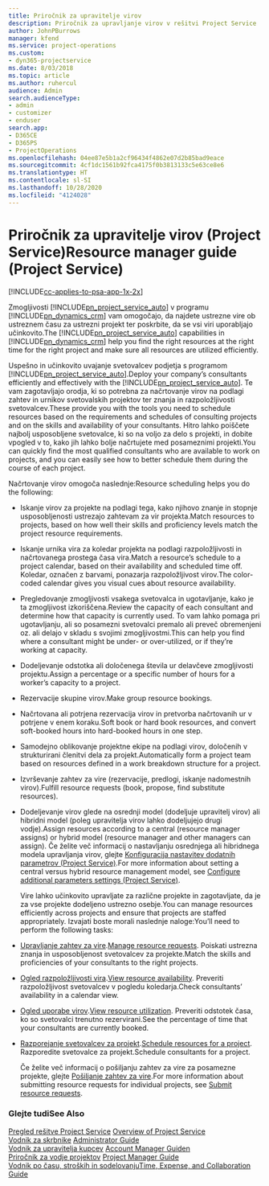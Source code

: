 ```yaml
---
title: Priročnik za upravitelje virov
description: Priročnik za upravljanje virov v rešitvi Project Service
author: JohnPBurrows
manager: kfend
ms.service: project-operations
ms.custom:
- dyn365-projectservice
ms.date: 8/03/2018
ms.topic: article
ms.author: ruhercul
audience: Admin
search.audienceType:
- admin
- customizer
- enduser
search.app:
- D365CE
- D365PS
- ProjectOperations
ms.openlocfilehash: 04ee87e5b1a2cf96434f4862e07d2b85bad9eace
ms.sourcegitcommit: 4cf1dc1561b92fca4175f0b3813133c5e63ce8e6
ms.translationtype: HT
ms.contentlocale: sl-SI
ms.lasthandoff: 10/28/2020
ms.locfileid: "4124028"
---
```

# <a name="resource-manager-guide-project-service"></a><span data-ttu-id="1da59-103">Priročnik za upravitelje virov (Project Service)</span><span class="sxs-lookup"><span data-stu-id="1da59-103">Resource manager guide (Project Service)</span></span>

[!INCLUDE[cc-applies-to-psa-app-1x-2x](../includes/cc-applies-to-psa-app-1x-2x.md)]

<span data-ttu-id="1da59-104">Zmogljivosti [!INCLUDE[pn_project_service_auto](../includes/pn-project-service-auto.md)] v programu [!INCLUDE[pn_dynamics_crm](../includes/pn-dynamics-crm.md)] vam omogočajo, da najdete ustrezne vire ob ustreznem času za ustrezni projekt ter poskrbite, da se vsi viri uporabljajo učinkovito.</span><span class="sxs-lookup"><span data-stu-id="1da59-104">The [!INCLUDE[pn_project_service_auto](../includes/pn-project-service-auto.md)] capabilities in [!INCLUDE[pn_dynamics_crm](../includes/pn-dynamics-crm.md)] help you find the right resources at the right time for the right project and make sure all resources are utilized efficiently.</span></span>  
  
 <span data-ttu-id="1da59-105">Uspešno in učinkovito uvajanje svetovalcev podjetja s programom [!INCLUDE[pn_project_service_auto](../includes/pn-project-service-auto.md)].</span><span class="sxs-lookup"><span data-stu-id="1da59-105">Deploy your company’s consultants efficiently and effectively with the [!INCLUDE[pn_project_service_auto](../includes/pn-project-service-auto.md)].</span></span> <span data-ttu-id="1da59-106">Te vam zagotavljajo orodja, ki so potrebna za načrtovanje virov na podlagi zahtev in urnikov svetovalskih projektov ter znanja in razpoložljivosti svetovalcev.</span><span class="sxs-lookup"><span data-stu-id="1da59-106">These provide you with the tools you need to schedule resources based on the requirements and schedules of consulting projects and on the skills and availability of your consultants.</span></span> <span data-ttu-id="1da59-107">Hitro lahko poiščete najbolj usposobljene svetovalce, ki so na voljo za delo s projekti, in dobite vpogled v to, kako jih lahko bolje načrtujete med posameznimi projekti.</span><span class="sxs-lookup"><span data-stu-id="1da59-107">You can quickly find the most qualified consultants who are available to work on projects, and you can easily see how to better schedule them during the course of each project.</span></span>  
  
 <span data-ttu-id="1da59-108">Načrtovanje virov omogoča naslednje:</span><span class="sxs-lookup"><span data-stu-id="1da59-108">Resource scheduling helps you do the following:</span></span>  
  
- <span data-ttu-id="1da59-109">Iskanje virov za projekte na podlagi tega, kako njihovo znanje in stopnje usposobljenosti ustrezajo zahtevam za vir projekta.</span><span class="sxs-lookup"><span data-stu-id="1da59-109">Match resources to projects, based on how well their skills and proficiency levels match the project resource requirements.</span></span>  
  
- <span data-ttu-id="1da59-110">Iskanje urnika vira za koledar projekta na podlagi razpoložljivosti in načrtovanega prostega časa vira.</span><span class="sxs-lookup"><span data-stu-id="1da59-110">Match a resource’s schedule to a project calendar, based on their availability and scheduled time off.</span></span> <span data-ttu-id="1da59-111">Koledar, označen z barvami, ponazarja razpoložljivost virov.</span><span class="sxs-lookup"><span data-stu-id="1da59-111">The color-coded calendar gives you visual cues about resource availability.</span></span>  
  
- <span data-ttu-id="1da59-112">Pregledovanje zmogljivosti vsakega svetovalca in ugotavljanje, kako je ta zmogljivost izkoriščena.</span><span class="sxs-lookup"><span data-stu-id="1da59-112">Review the capacity of each consultant and determine how that capacity is currently used.</span></span> <span data-ttu-id="1da59-113">To vam lahko pomaga pri ugotavljanju, ali so posamezni svetovalci premalo ali preveč obremenjeni oz. ali delajo v skladu s svojimi zmogljivostmi.</span><span class="sxs-lookup"><span data-stu-id="1da59-113">This can help you find where a consultant might be under- or over-utilized, or if they’re working at capacity.</span></span>  
  
- <span data-ttu-id="1da59-114">Dodeljevanje odstotka ali določenega števila ur delavčeve zmogljivosti projektu.</span><span class="sxs-lookup"><span data-stu-id="1da59-114">Assign a percentage or a specific number of hours for a worker’s capacity to a project.</span></span>  
  
- <span data-ttu-id="1da59-115">Rezervacije skupine virov.</span><span class="sxs-lookup"><span data-stu-id="1da59-115">Make group resource bookings.</span></span>  
  
- <span data-ttu-id="1da59-116">Načrtovana ali potrjena rezervacija virov in pretvorba načrtovanih ur v potrjene v enem koraku.</span><span class="sxs-lookup"><span data-stu-id="1da59-116">Soft book or hard book resources, and convert soft-booked hours into hard-booked hours in one step.</span></span>  
  
- <span data-ttu-id="1da59-117">Samodejno oblikovanje projektne ekipe na podlagi virov, določenih v strukturirani členitvi dela za projekt.</span><span class="sxs-lookup"><span data-stu-id="1da59-117">Automatically form a project team based on resources defined in a work breakdown structure for a project.</span></span>  
  
- <span data-ttu-id="1da59-118">Izvrševanje zahtev za vire (rezervacije, predlogi, iskanje nadomestnih virov).</span><span class="sxs-lookup"><span data-stu-id="1da59-118">Fulfill resource requests (book, propose, find substitute resources).</span></span>  
  
- <span data-ttu-id="1da59-119">Dodeljevanje virov glede na osrednji model (dodeljuje upravitelj virov) ali hibridni model (poleg upravitelja virov lahko dodeljujejo drugi vodje).</span><span class="sxs-lookup"><span data-stu-id="1da59-119">Assign resources according to a central (resource manager assigns) or hybrid model (resource manager and other managers can assign).</span></span> <span data-ttu-id="1da59-120">Če želite več informacij o nastavljanju osrednjega ali hibridnega modela upravljanja virov, glejte [Konfiguracija nastavitev dodatnih parametrov (Project Service)](../psa/configure-additional-parameters-settings.md).</span><span class="sxs-lookup"><span data-stu-id="1da59-120">For more information about setting a central versus hybrid resource management model, see [Configure additional parameters settings (Project Service)](../psa/configure-additional-parameters-settings.md).</span></span>  
  
  <span data-ttu-id="1da59-121">Vire lahko učinkovito upravljate za različne projekte in zagotavljate, da je za vse projekte dodeljeno ustrezno osebje.</span><span class="sxs-lookup"><span data-stu-id="1da59-121">You can manage resources efficiently across projects and ensure that projects are staffed appropriately.</span></span> <span data-ttu-id="1da59-122">Izvajati boste morali naslednje naloge:</span><span class="sxs-lookup"><span data-stu-id="1da59-122">You’ll need to perform the following tasks:</span></span>  
  
- <span data-ttu-id="1da59-123">[Upravljanje zahtev za vire](../psa/manage-resource-requests.md).</span><span class="sxs-lookup"><span data-stu-id="1da59-123">[Manage resource requests](../psa/manage-resource-requests.md).</span></span> <span data-ttu-id="1da59-124">Poiskati ustrezna znanja in usposobljenost svetovalcev za projekte.</span><span class="sxs-lookup"><span data-stu-id="1da59-124">Match the skills and proficiencies of your consultants to the right projects.</span></span>  
  
- <span data-ttu-id="1da59-125">[Ogled razpoložljivosti vira](../psa/view-resource-availability.md).</span><span class="sxs-lookup"><span data-stu-id="1da59-125">[View resource availability](../psa/view-resource-availability.md).</span></span> <span data-ttu-id="1da59-126">Preveriti razpoložljivost svetovalcev v pogledu koledarja.</span><span class="sxs-lookup"><span data-stu-id="1da59-126">Check consultants’ availability in a calendar view.</span></span>  
  
- <span data-ttu-id="1da59-127">[Ogled uporabe virov](../psa/view-resource-utilization.md).</span><span class="sxs-lookup"><span data-stu-id="1da59-127">[View resource utilization](../psa/view-resource-utilization.md).</span></span> <span data-ttu-id="1da59-128">Preveriti odstotek časa, ko so svetovalci trenutno rezervirani.</span><span class="sxs-lookup"><span data-stu-id="1da59-128">See the percentage of time that your consultants are currently booked.</span></span>  
  
- <span data-ttu-id="1da59-129">[Razporejanje svetovalcev za projekt](../psa/schedule-resources-project.md).</span><span class="sxs-lookup"><span data-stu-id="1da59-129">[Schedule resources for a project](../psa/schedule-resources-project.md).</span></span> <span data-ttu-id="1da59-130">Razporedite svetovalce za projekt.</span><span class="sxs-lookup"><span data-stu-id="1da59-130">Schedule consultants for a project.</span></span>  
  
  <span data-ttu-id="1da59-131">Če želite več informacij o pošiljanju zahtev za vire za posamezne projekte, glejte [Pošiljanje zahtev za vire](../psa/submit-resource-requests.md).</span><span class="sxs-lookup"><span data-stu-id="1da59-131">For more information about submitting resource requests for individual projects, see [Submit resource requests](../psa/submit-resource-requests.md).</span></span>  
  
### <a name="see-also"></a><span data-ttu-id="1da59-132">Glejte tudi</span><span class="sxs-lookup"><span data-stu-id="1da59-132">See Also</span></span>  
 <span data-ttu-id="1da59-133">[Pregled rešitve Project Service](../psa/overview.md) </span><span class="sxs-lookup"><span data-stu-id="1da59-133">[Overview of Project Service](../psa/overview.md) </span></span>  
 <span data-ttu-id="1da59-134">[Vodnik za skrbnike](../psa/admin-guide.md) </span><span class="sxs-lookup"><span data-stu-id="1da59-134">[Administrator Guide](../psa/admin-guide.md) </span></span>  
 <span data-ttu-id="1da59-135">[Vodnik za upravitelja kupcev](../psa/account-manager-guide.md) </span><span class="sxs-lookup"><span data-stu-id="1da59-135">[Account Manager Guiden](../psa/account-manager-guide.md) </span></span>  
 <span data-ttu-id="1da59-136">[Priročnik za vodje projektov](../psa/project-manager-guide.md) </span><span class="sxs-lookup"><span data-stu-id="1da59-136">[Project Manager Guide](../psa/project-manager-guide.md) </span></span>  
 [<span data-ttu-id="1da59-137">Vodnik po času, stroških in sodelovanju</span><span class="sxs-lookup"><span data-stu-id="1da59-137">Time, Expense, and Collaboration Guide</span></span>](../psa/time-expense-collaboration-guide.md)
